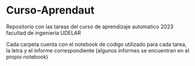# Curso-Aprendaut
Repositorio con las tareas del curso de aprendizaje automatico 2023 facultad de ingeniería UDELAR

Cada carpeta cuenta con el notebook de codigo utilizado para cada tarea, la letra y el informe correspondiente (algunos informes se encuentran en el propio notebook)
